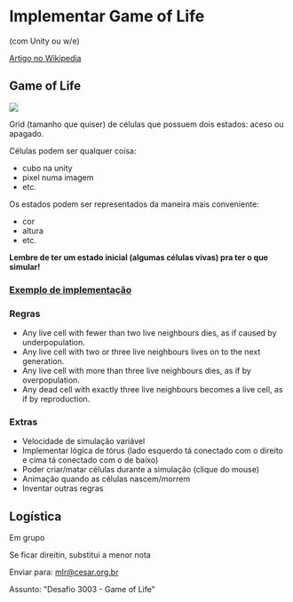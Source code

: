 # Implementar Game of Life
(com Unity ou w/e)

[Artigo no Wikipedia](https://en.wikipedia.org/wiki/Conway%27s_Game_of_Life)

## Game of Life

![](https://upload.wikimedia.org/wikipedia/commons/e/e5/Gospers_glider_gun.gif)

Grid (tamanho que quiser) de células que possuem dois estados: aceso ou apagado.

Células podem ser qualquer coisa:
- cubo na unity
- pixel numa imagem
- etc.

Os estados podem ser representados da maneira mais conveniente:
- cor
- altura
- etc.

**Lembre de ter um estado inicial (algumas células vivas) pra ter o que simular!**

### [Exemplo de implementação](http://arr.gr/playground/life/)

### Regras
- Any live cell with fewer than two live neighbours dies, as if caused by underpopulation.
- Any live cell with two or three live neighbours lives on to the next generation.
- Any live cell with more than three live neighbours dies, as if by overpopulation.
- Any dead cell with exactly three live neighbours becomes a live cell, as if by reproduction.

### Extras
- Velocidade de simulação variável
- Implementar lógica de tórus (lado esquerdo tá conectado com o direito e cima tá conectado com o de baixo)
- Poder criar/matar células durante a simulação (clique do mouse)
- Animação quando as células nascem/morrem
- Inventar outras regras

## Logística

Em grupo

Se ficar direitin, substitui a menor nota

Enviar para: mlr@cesar.org.br

Assunto: "Desafio 3003 - Game of Life"
